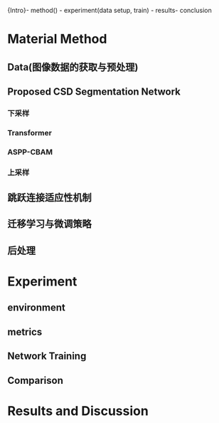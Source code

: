 {Intro}- method() - experiment(data setup, train) - results- conclusion

# Material Method

## Data(图像数据的获取与预处理)

## Proposed CSD Segmentation Network 

### 下采样

### Transformer

### ASPP-CBAM

### 上采样

## 跳跃连接适应性机制

## 迁移学习与微调策略

## 后处理

# Experiment 

## environment

## metrics

## Network Training

## Comparison

# Results and Discussion

## 





